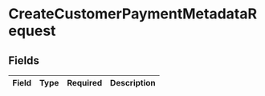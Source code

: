 # CreateCustomerPaymentMetadataRequest


## Fields

| Field       | Type        | Required    | Description |
| ----------- | ----------- | ----------- | ----------- |